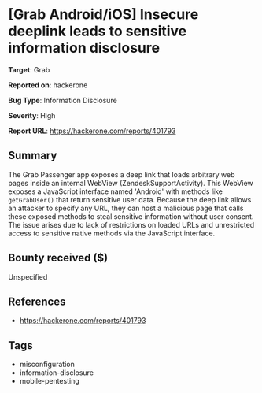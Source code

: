 # [Grab Android/iOS] Insecure deeplink leads to sensitive information disclosure

**Target**: Grab

**Reported on**: hackerone

**Bug Type**: Information Disclosure

**Severity**: High

**Report URL**: https://hackerone.com/reports/401793

## Summary
The Grab Passenger app exposes a deep link that loads arbitrary web pages inside an internal WebView
(ZendeskSupportActivity). This WebView exposes a JavaScript interface named 'Android' with methods like `getGrabUser()`
that return sensitive user data. Because the deep link allows an attacker to specify any URL, they can host a malicious
page that calls these exposed methods to steal sensitive information without user consent. The issue arises due to
lack of restrictions on loaded URLs and unrestricted access to sensitive native methods via the JavaScript interface.

## Bounty received ($)
Unspecified

## References
- https://hackerone.com/reports/401793
## Tags
- misconfiguration
- information-disclosure
- mobile-pentesting
